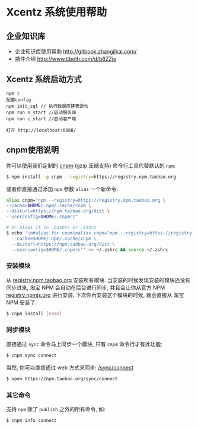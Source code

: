 # Xcentz 系统使用帮助


## 企业知识库
- 企业知识库使用帮助  http://gitbook.zhangjikai.com/
- 插件介绍  http://www.itboth.com/d/b6ZZje

## Xcentz 系统启动方式
```
npm i
配置config
npm init_sql // 执行数据库建表语句
npm run s_start //启动服务端
npm run c_start //启动客户端

打开 http://localhost:8888/
```

## cnpm使用说明

你可以使用我们定制的 [cnpm](https://github.com/cnpm/cnpm) (gzip 压缩支持) 命令行工具代替默认的 `npm`:

```bash
$ npm install -g cnpm --registry=https://registry.npm.taobao.org
```

或者你直接通过添加 `npm` 参数 `alias` 一个新命令:

```bash
alias cnpm="npm --registry=https://registry.npm.taobao.org \
--cache=$HOME/.npm/.cache/cnpm \
--disturl=https://npm.taobao.org/dist \
--userconfig=$HOME/.cnpmrc"

# Or alias it in .bashrc or .zshrc
$ echo '\n#alias for cnpm\nalias cnpm="npm --registry=https://registry.npm.taobao.org \
  --cache=$HOME/.npm/.cache/cnpm \
  --disturl=https://npm.taobao.org/dist \
  --userconfig=$HOME/.cnpmrc"' >> ~/.zshrc && source ~/.zshrc
```

### 安装模块

从 [registry.npm.taobao.org](http://registry.npm.taobao.org/) 安装所有模块. 当安装的时候发现安装的模块还没有同步过来, 淘宝 NPM 会自动在后台进行同步, 并且会让你从官方 NPM [registry.npmjs.org](http://registry.npmjs.org/) 进行安装. 下次你再安装这个模块的时候, 就会直接从 淘宝 NPM 安装了.

```bash
$ cnpm install [name]
```

### 同步模块

直接通过 `sync` 命令马上同步一个模块, 只有 `cnpm` 命令行才有此功能:

```bash
$ cnpm sync connect
```

当然, 你可以直接通过 web 方式来同步: [/sync/connect](http://npm.taobao.org/sync/connect)

```bash
$ open https://npm.taobao.org/sync/connect
```

### 其它命令

支持 `npm` 除了 `publish` 之外的所有命令, 如:

```bash
$ cnpm info connect
```